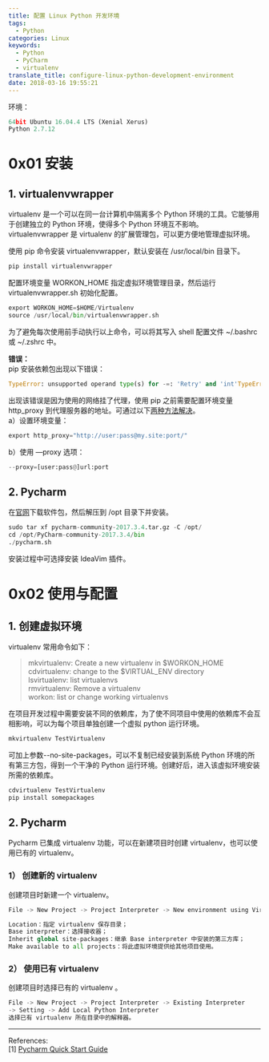 ```yaml
---
title: 配置 Linux Python 开发环境
tags:
  - Python
categories: Linux
keywords:
  - Python
  - PyCharm
  - virtualenv
translate_title: configure-linux-python-development-environment
date: 2018-03-16 19:55:21
---
```


环境：
```python
64bit Ubuntu 16.04.4 LTS (Xenial Xerus)
Python 2.7.12
```

# 0x01 安装
## 1. virtualenvwrapper
virtualenv 是一个可以在同一台计算机中隔离多个 Python 环境的工具。它能够用于创建独立的 Python 环境，使得多个 Python 环境互不影响。virtualenvwrapper 是 virtualenv 的扩展管理包，可以更方便地管理虚拟环境。

使用 pip 命令安装 virtualenvwrapper，默认安装在 /usr/local/bin 目录下。
```python
pip install virtualenvwrapper
```
配置环境变量 WORKON_HOME 指定虚拟环境管理目录，然后运行 virtualenvwrapper.sh 初始化配置。
```python
export WORKON_HOME=$HOME/Virtualenv
source /usr/local/bin/virtualenvwrapper.sh
```
为了避免每次使用前手动执行以上命令，可以将其写入 shell 配置文件 ~/.bashrc 或 ~/.zshrc 中。

**错误：**    
pip 安装依赖包出现以下错误：
```python
TypeError: unsupported operand type(s) for -=: 'Retry' and 'int'TypeError: unsupported operand type(s) for -=: 'Retry' and 'int'
```
出现该错误是因为使用的网络挂了代理，使用 pip 之前需要配置环境变量 http_proxy 到代理服务器的地址。可通过以下[两种方法解决](https://stackoverflow.com/a/39484683)。      
a）设置环境变量：
```python
export http_proxy="http://user:pass@my.site:port/"
```
b）使用 —proxy 选项：
```python
--proxy=[user:pass@]url:port
```
## 2. Pycharm
在[官网](https://www.jetbrains.com/pycharm/?fromMenu)下载软件包，然后解压到 /opt 目录下并安装。
```python
sudo tar xf pycharm-community-2017.3.4.tar.gz -C /opt/
cd /opt/PyCharm-community-2017.3.4/bin
./pycharm.sh
```
安装过程中可选择安装 IdeaVim 插件。

# 0x02 使用与配置

## 1. 创建虚拟环境
virtualenv 常用命令如下：   
>mkvirtualenv: Create a new virtualenv in $WORKON_HOME    
cdvirtualenv: change to the $VIRTUAL_ENV directory    
lsvirtualenv: list virtualenvs    
rmvirtualenv: Remove a virtualenv    
workon: list or change working virtualenvs    

在项目开发过程中需要安装不同的依赖库，为了使不同项目中使用的依赖库不会互相影响，可以为每个项目单独创建一个虚拟 python 运行环境。
```python
mkvirtualenv TestVirtualenv
```
可加上参数--no-site-packages，可以不复制已经安装到系统 Python 环境的所有第三方包，得到一个干净的 Python 运行环境。创建好后，进入该虚拟环境安装所需的依赖库。
```python
cdvirtualenv TestVirtualenv
pip install somepackages
```

## 2. Pycharm
Pycharm 已集成 virtualenv 功能，可以在新建项目时创建 virtualenv，也可以使用已有的 virtualenv。    
### 1） 创建新的 virtualenv
创建项目时新建一个 virtualenv。
```python
File -> New Project -> Project Interpreter -> New environment using Virtualenv

Location：指定 virtualenv 保存目录；
Base interpreter：选择接收器；
Inherit global site-packages：继承 Base interpreter 中安装的第三方库；
Make available to all projects：将此虚拟环境提供给其他项目使用。
```

### 2） 使用已有 virtualenv
创建项目时选择已有的 virtualenv 。
```python
File -> New Project -> Project Interpreter -> Existing Interpreter
-> Setting -> Add Local Python Interpreter
选择已有 virtualenv 所在目录中的解释器。
```
____
References:   
[1] [Pycharm Quick Start Guide](https://www.jetbrains.com/help/pycharm/quick-start-guide.html)   
